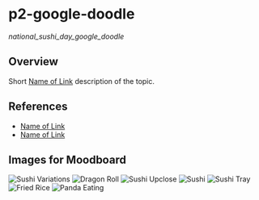 # p2-google-doodle
_national_sushi_day_google_doodle_

## Overview

Short [Name of Link](http://) description of the topic. 

## References

* [Name of Link](http://)
* [Name of Link](http://)

## Images for Moodboard

![Sushi Variations](https://cdn.pastemagazine.com/www/system/images/photo_albums/sushi-inspired/large/sushi-6.png?1384968217)
![Dragon Roll](https://s-media-cache-ak0.pinimg.com/originals/c8/ed/96/c8ed9685511f6f534e0d2da0bdea5cf2.png)
![Sushi Upclose](https://thumbs.dreamstime.com/z/sushi-roll-chopsticks-vector-illustration-wooden-isolated-white-photo-realistic-37185546.jpg)
![Sushi](https://s-media-cache-ak0.pinimg.com/originals/c4/ac/46/c4ac4662c2fb6350a497dbe1c04205b3.jpg)
![Sushi Tray](https://previews.123rf.com/images/blueringmedia/blueringmedia1407/blueringmedia140700050/29598319-Illustration-of-a-topview-of-the-different-flavors-of-sushi-on-a-white-background-Stock-Vector.jpg)
![Fried Rice](https://previews.123rf.com/images/benchart/benchart1310/benchart131000012/23102154-Illustration-of-a-cartoon-plate-of-fried-rice-with-chinese-chopsticks-for-asian-food-background-with-Stock-Vector.jpg)
![Panda Eating](https://previews.123rf.com/images/dazdraperma/dazdraperma1307/dazdraperma130700010/20732252-Panda-eating-rice-with-chopsticks-Stock-Vector-panda.jpg)
